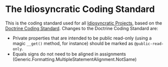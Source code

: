 # The Idiosyncratic Coding Standard

This is the coding standard used for all [Idiosyncratic Projects](https://github.com/idiosyncratic-code), based on the [Doctrine Coding Standard](https://www.doctrine-project.org/projects/coding-standard.html). Changes to the Doctrine Coding Standard are:

- Private properties that are intended to be public read-only (using a magic `__get()` method, for instance) should be marked as `@public-read-only`.
- Equals signs do not need to be aligned in assignments (Generic.Formatting.MultipleStatementAlignment.NotSame)
